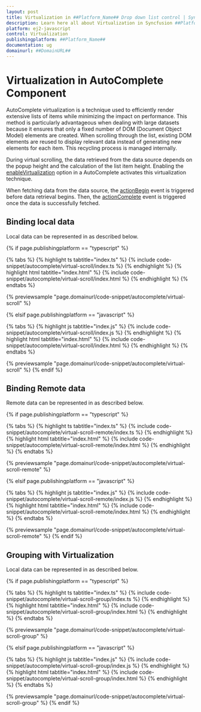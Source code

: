 ```yaml
---
layout: post
title: Virtualization in ##Platform_Name## Drop down list control | Syncfusion
description: Learn here all about Virtualization in Syncfusion ##Platform_Name## Drop down list control of Syncfusion Essential JS 2 and more.
platform: ej2-javascript
control: Virtualization 
publishingplatform: ##Platform_Name##
documentation: ug
domainurl: ##DomainURL##
---
```


# Virtualization in AutoComplete Component

AutoComplete virtualization is a technique used to efficiently render extensive lists of items while minimizing the impact on performance. This method is particularly advantageous when dealing with large datasets because it ensures that only a fixed number of DOM (Document Object Model) elements are created. When scrolling through the list, existing DOM elements are reused to display relevant data instead of generating new elements for each item. This recycling process is managed internally.
 
During virtual scrolling, the data retrieved from the data source depends on the popup height and the calculation of the list item height. Enabling the [enableVirtualization](../api/auto-complete/#enableVirtualization) option in a AutoComplete activates this virtualization technique.
 
When fetching data from the data source, the [actionBegin](../api/auto-complete/#actionbegin) event is triggered before data retrieval begins. Then, the [actionComplete](../api/auto-complete/#actioncomplete) event is triggered once the data is successfully fetched.


## Binding local data

Local data can be represented in as described below.

{% if page.publishingplatform == "typescript" %}

 {% tabs %}
{% highlight ts tabtitle="index.ts" %}
{% include code-snippet/autocomplete/virtual-scroll/index.ts %}
{% endhighlight %}
{% highlight html tabtitle="index.html" %}
{% include code-snippet/autocomplete/virtual-scroll/index.html %}
{% endhighlight %}
{% endtabs %}
        
{% previewsample "page.domainurl/code-snippet/autocomplete/virtual-scroll" %}

{% elsif page.publishingplatform == "javascript" %}

{% tabs %}
{% highlight js tabtitle="index.js" %}
{% include code-snippet/autocomplete/virtual-scroll/index.js %}
{% endhighlight %}
{% highlight html tabtitle="index.html" %}
{% include code-snippet/autocomplete/virtual-scroll/index.html %}
{% endhighlight %}
{% endtabs %}

{% previewsample "page.domainurl/code-snippet/autocomplete/virtual-scroll" %}
{% endif %}


## Binding Remote data

Remote data can be represented in as described below.

{% if page.publishingplatform == "typescript" %}

 {% tabs %}
{% highlight ts tabtitle="index.ts" %}
{% include code-snippet/autocomplete/virtual-scroll-remote/index.ts %}
{% endhighlight %}
{% highlight html tabtitle="index.html" %}
{% include code-snippet/autocomplete/virtual-scroll-remote/index.html %}
{% endhighlight %}
{% endtabs %}
        
{% previewsample "page.domainurl/code-snippet/autocomplete/virtual-scroll-remote" %}

{% elsif page.publishingplatform == "javascript" %}

{% tabs %}
{% highlight js tabtitle="index.js" %}
{% include code-snippet/autocomplete/virtual-scroll-remote/index.js %}
{% endhighlight %}
{% highlight html tabtitle="index.html" %}
{% include code-snippet/autocomplete/virtual-scroll-remote/index.html %}
{% endhighlight %}
{% endtabs %}

{% previewsample "page.domainurl/code-snippet/autocomplete/virtual-scroll-remote" %}
{% endif %}

## Grouping with Virtualization

Local data can be represented in as described below.

{% if page.publishingplatform == "typescript" %}

 {% tabs %}
{% highlight ts tabtitle="index.ts" %}
{% include code-snippet/autocomplete/virtual-scroll-group/index.ts %}
{% endhighlight %}
{% highlight html tabtitle="index.html" %}
{% include code-snippet/autocomplete/virtual-scroll-group/index.html %}
{% endhighlight %}
{% endtabs %}
        
{% previewsample "page.domainurl/code-snippet/autocomplete/virtual-scroll-group" %}

{% elsif page.publishingplatform == "javascript" %}

{% tabs %}
{% highlight js tabtitle="index.js" %}
{% include code-snippet/autocomplete/virtual-scroll-group/index.js %}
{% endhighlight %}
{% highlight html tabtitle="index.html" %}
{% include code-snippet/autocomplete/virtual-scroll-group/index.html %}
{% endhighlight %}
{% endtabs %}

{% previewsample "page.domainurl/code-snippet/autocomplete/virtual-scroll-group" %}
{% endif %}

